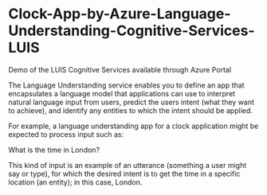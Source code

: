 # Clock-App-by-Azure-Language-Understanding-Cognitive-Services-LUIS
Demo of the LUIS Cognitive Services available through Azure Portal


The Language Understanding service enables you to define an app that encapsulates a language model that applications can use to interpret natural language input from users, predict the users intent (what they want to achieve), and identify any entities to which the intent should be applied.

For example, a language understanding app for a clock application might be expected to process input such as:

What is the time in London?

This kind of input is an example of an utterance (something a user might say or type), for which the desired intent is to get the time in a specific location (an entity); in this case, London.

